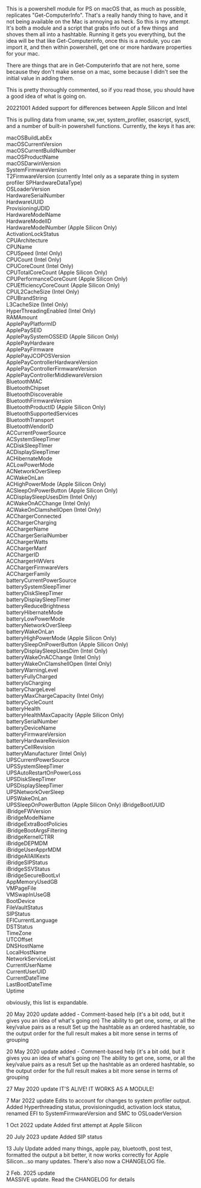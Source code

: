 This is a powershell module for PS on macOS that, as much as possible, replicates "Get-ComputerInfo". That's a really handy thing to have, and it not being available on the Mac is annoying as heck. So this is my attempt. It's both a module and a script that grabs info out of a few things and shoves them all into a hashtable. Running it gets you everything, but the idea will be that like Get-Computerinfo, once this is a module, you can import it, and then within powershell, get one or more hardware properties for your mac.

There are things that are in Get-Computerinfo that are not here, some because they don't make sense on a mac, some because I didn't see the initial value in adding them.

This is pretty thoroughly commented, so if you read those, you should have a good idea of what is going on.

20221001 Added support for differences between Apple Silicon and Intel

This is pulling data from uname, sw_ver, system_profiler, osascript, sysctl, and a number of built-in powershell functions. Currently, the keys it has are:

macOSBuildLabEx  
macOSCurrentVersion  
macOSCurrentBuildNumber  
macOSProductName  
macOSDarwinVersion  
SystemFirmwareVersion  
T2FirmwareVersion (currently Intel only as a separate thing in system profiler SPHardwareDataType)  
OSLoaderVersion  
HardwareSerialNumber  
HardwareUUID  
ProvisioningUDID  
HardwareModelName  
HardwareModelID  
HardwareModelNumber (Apple Silicon Only)  
ActivationLockStatus  
CPUArchitecture  
CPUName  
CPUSpeed (Intel Only)  
CPUCount (Intel Only)  
CPUCoreCount (Intel Only)  
CPUTotalCoreCount (Apple Silicon Only)  
CPUPerformanceCoreCount (Apple Silicon Only)  
CPUEfficiencyCoreCount (Apple Silicon Only)  
CPUL2CacheSize (Intel Only)  
CPUBrandString  
L3CacheSize (Intel Only)  
HyperThreadingEnabled (Intel Only)  
RAMAmount  
ApplePayPlatformID  
ApplePaySEID  
ApplePaySystemOSSEID (Apple Silicon Only)  
ApplePayHardware  
ApplePayFirmware  
ApplePayJCOPOSVersion  
ApplePayControllerHardwareVersion  
ApplePayControllerFirmwareVersion  
ApplePayControllerMiddlewareVersion  
BluetoothMAC  
BluetoothChipset  
BluetoothDiscoverable  
BluetoothFirmwareVersion  
BluetoothProductID (Apple Silicon Only)  
BluetoothSupportedServices  
BluetoothTransport  
BluetoothVendorID  
ACCurrentPowerSource  
ACSystemSleepTimer  
ACDiskSleepTImer  
ACDisplaySleepTimer  
ACHibernateMode  
ACLowPowerMode  
ACNetworkOverSleep  
ACWakeOnLan  
ACHighPowerMode (Apple Silicon Only)  
ACSleepOnPowerButton (Apple Silicon Only)  
ACDisplaySleepUsesDim (Intel Only)  
ACWakeOnACChange (Intel Only)  
ACWakeOnClamshellOpen (Intel Only)  
ACChargerConnected  
ACChargerCharging  
ACChargerName  
ACChargerSerialNumber  
ACChargerWatts  
ACChargerManf  
ACChargerID  
ACChargerHWVers  
ACChargerFirmwareVers  
ACChargerFamily  
batteryCurrentPowerSource  
batterySystemSleepTimer  
batteryDiskSleepTimer  
batteryDisplaySleepTimer  
batteryReduceBrightness  
batteryHibernateMode  
batteryLowPowerMode  
batteryNetworkOverSleep  
batteryWakeOnLan  
batteryHighPowerMode (Apple Silicon Only)  
batterySleepOnPowerButton (Apple Silicon Only)  
batteryDisplaySleepUsesDim (Intel Only)  
batteryWakeOnACChange (Intel Only)  
batteryWakeOnClamshellOpen (Intel Only)  
batteryWarningLevel  
batteryFullyCharged  
batteryIsCharging  
batteryChargeLevel  
batteryMaxChargeCapacity (Intel Only)  
batteryCycleCount  
batteryHealth  
batteryHealthMaxCapacity (Apple Silicon Only)  
batterySerialNumber  
batteryDeviceName  
batteryFirmwareVersion  
batteryHardwareRevision  
batteryCellRevision  
batteryManufacturer (Intel Only)  
UPSCurrentPowerSource  
UPSSystemSleepTimer  
UPSAutoRestartOnPowerLoss  
UPSDiskSleepTimer  
UPSDisplaySleepTimer  
UPSNetworkOverSleep  
UPSWakeOnLan  
UPSSleepOnPowerButton (Apple Silicon Only)
iBridgeBootUUID  
iBridgeFWVersion  
iBridgeModelName  
iBridgeExtraBootPolicies  
iBridgeBootArgsFiltering  
iBridgeKernelCTRR  
iBridgeDEPMDM  
iBridgeUserApprMDM  
iBridgeAllAllKexts  
iBridgeSIPStatus  
iBridgeSSVStatus  
iBridgeSecureBootLvl  
AppMemoryUsedGB  
VMPageFile  
VMSwapInUseGB  
BootDevice  
FileVaultStatus  
SIPStatus  
EFICurrentLanguage  
DSTStatus  
TimeZone  
UTCOffset  
DNSHostName  
LocalHostName  
NetworkServiceList  
CurrentUserName  
CurrentUserUID  
CurrentDateTime  
LastBootDateTime  
Uptime  

obviously, this list is expandable.

20 May 2020 update added - Comment-based help (it's a bit odd, but it gives you an idea of what's going on) The ability to get one, some, or all the key/value pairs as a result Set up the hashtable as an ordered hashtable, so the output order for the full result makes a bit more sense in terms of grouping

20 May 2020 update
added - 
  Comment-based help (it's a bit odd, but it gives you an idea of what's going on)
  The ability to get one, some, or all the key/value pairs as a result
  Set up the hashtable as an ordered hashtable, so the output order for the full result makes a bit more sense in terms of grouping
  
27 May 2020 update
IT'S ALIVE! IT WORKS AS A MODULE! 

7 Mar 2022 update
Edits to account for changes to system profiler output. Added Hyperthreading status, provisioningudid, activation lock status, renamed EFI to SystemFirmwareVersion and SMC to OSLoaderVersion

1 Oct 2022 update
Added first attempt at Apple Silicon

20 July 2023 update
Added SIP status

13 July Update
	added many things, apple pay, bluetooth, post test, formatted the output a bit better, it now works correctly for Apple Silicon...so many updates. There's also now a CHANGELOG file.  
  
2 Feb. 2025 update  
	MASSIVE update. Read the CHANGELOG for details  
